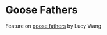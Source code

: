 Goose Fathers
====================
Feature on [goose fathers](http://apps.northbynorthwestern.com/goose-fathers) by Lucy Wang
